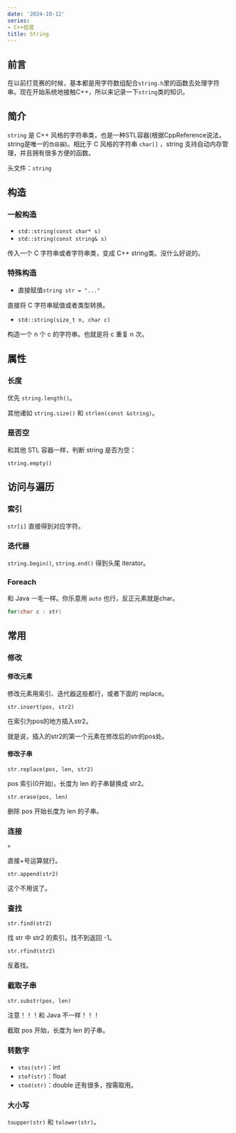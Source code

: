 ```yaml
---
date: '2024-10-12'
series:
- C++拾遗
title: String
---
```


## 前言

在以前打竞赛的时候，基本都是用字符数组配合`string.h`里的函数去处理字符串。现在开始系统地接触C++，所以来记录一下`string`类的知识。

## 简介

`string` 是 C++ 风格的字符串类，也是一种STL容器(根据CppReference说法，string是唯一的`伪容器`)。相比于 C 风格的字符串 `char[]` ，string 支持自动内存管理，并且拥有很多方便的函数。

头文件：`string`

## 构造

### 一般构造

- `std::string(const char* s)`
- `std::string(const string& s)`

传入一个 C 字符串或者字符串类，变成 C++ string类。没什么好说的。

### 特殊构造

- 直接赋值`string str = "..."`

直接将 C 字符串赋值或者类型转换。

- `std::string(size_t n, char c)`

构造一个 n 个 c 的字符串。也就是将 c 重复 n 次。

## 属性

### 长度

优先 `string.length()`。

其他诸如 `string.size()` 和 `strlen(const &string)`。

### 是否空

和其他 STL 容器一样，判断 string 是否为空：

`string.empty()`

## 访问与遍历

### 索引

`str[i]` 直接得到对应字符。

### 迭代器

`string.begin()`, `string.end()` 得到头尾 iterator。

### Foreach

和 Java 一毛一样。你乐意用 `auto` 也行，反正元素就是char。

```cpp
for(char c : str)
```

## 常用

### 修改

#### 修改元素

修改元素用索引、迭代器这些都行，或者下面的 replace。

`str.insert(pos, str2)`

在索引为pos的地方插入str2。

就是说，插入的str2的第一个元素在修改后的str的pos处。

#### 修改子串

`str.replace(pos, len, str2)`

pos 索引(0开始)，长度为 len 的子串替换成 str2。

`str.erase(pos, len)`

删除 pos 开始长度为 len 的子串。

### 连接

`+`

直接+号运算就行。

`str.append(str2)`

这个不用说了。

### 查找

`str.find(str2)`

找 str 中 str2 的索引。找不到返回 -1。

`str.rfind(str2)`

反着找。

### 截取子串

`str.substr(pos, len)`

注意！！！和 Java 不一样！！！

截取 pos 开始，长度为 len 的子串。

### 转数字

- `stoi(str)`：int
- `stof(str)`：float
- `stod(str)`：double
还有很多，按需取用。

### 大小写

`toupper(str)` 和 `tolower(str)`。